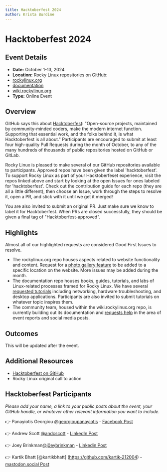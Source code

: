 ```yaml
---
title: Hacktoberfest 2024
author: Krista Burdine
---
```

# Hacktoberfest 2024

## Event Details
- **Date:** October 1-13, 2024
- **Location:** Rocky Linux repositories on GitHub:
- [rockylinux.org](https://github.com/rocky-linux/rockylinux.org)
- [documentation](https://github.com/rocky-linux/documentation)
- [wiki.rockylinux.org](https://github.com/rocky-linux/wiki.rockylinux.org)
- **Type:** Online Event

## Overview
GitHub says this about [Hacktoberfest](https://hacktoberfest.com/): "Open-source projects, maintained by community-minded coders, make the modern internet function. Supporting that essential work, and the folks behind it, is what Hacktoberfest is all about." Participants are encouraged to submit at least four high-quality Pull Requests during the month of October, to any of the many hundreds of thousands of public repositories hosted on GitHub or GitLab.

Rocky Linux is pleased to make several of our GitHub repositories available to participants. Approved repos have been given the label 'hacktoberfest'. To support Rocky Linux as part of your Hacktoberfeset experience, visit the repos linked above and start by looking at the open Issues for ones labeled for 'hacktoberfest'. Check out the contribution guide for each repo (they are all a little different), then choose an Issue, work through the steps to resolve it, open a PR, and stick with it until we get it merged!

You are also invited to submit an original PR. Just make sure we know to label it for Hacktoberfest. When PRs are closed successfully, they should be given a final tag of "Hacktoberfest-approved".

## Highlights
Almost all of our highlighted requests are considered Good First Issues to resolve.
- The rockylinux.org repo houses aspects related to website functionality and content. Request for a [photo gallery feature](https://github.com/rocky-linux/rockylinux.org/issues/88) to be added to a specific location on the website. More issues may be added during the month.
- The documentation repo houses books, guides, tutorials, and labs of Linux-related processes framed for Rocky Linux. We have several [requested tutorials](https://github.com/rocky-linux/documentation/issues) including networking, hardware troubleshooting, and desktop applications. Participants are also invited to submit tutorials on whatever topic inspires them.
- The community team, housed within the wiki.rockylinux.org repo, is currently building out its documentation and [requests help](https://github.com/rocky-linux/wiki.rockylinux.org/issues) in the area of event reports and social media posts.

## Outcomes
This will be updated after the event.

## Additional Resources
- [Hacktoberfest on GitHub](https://hacktoberfest.com/)
- Rocky Linux original call to action

## Hacktoberfest Participants
*Please add your name, a link to your public posts about the event, your GitHub handle, or whatever other relevant information you want to include.*

👉 Panayiotis Georgiou [@georgioupanayiotis](https://github.com/georgioupanayiotis) - [Facebook Post](https://www.facebook.com/panayiotisgeorgiou.net/posts/pfbid0KdrYwEcgFZgwoQpxMh4wmdNtg3PF6PK3jezynnrmgtyCV5tcvVJecVpPtFKcwVZxl)

👉 Andrew Scott [@andcscott](https://github.com/andcscott) - [LinkedIn Post](https://www.linkedin.com/posts/andcscott_hacktoberfest-rockycommunity-activity-7250528102840197120-VsTR?utm_source=share&utm_medium=member_desktop)

👉 Joey Brinkman[@j0eybrinkman](https://github.com/j0eybrinkman) - [Linkedin Post](https://www.linkedin.com/posts/activity-7249133914332499968-CboE?utm_source=share&utm_medium=member_desktop)

👉 Kartik Bhatt [@kartikbhatt] (https://github.com/kartik-212004) - [mastodon.social Post](https://mastodon.social/@kartikbhatt/113388876467520972)
